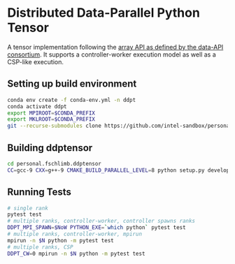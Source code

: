 # Distributed Data-Parallel Python Tensor
A tensor implementation following the [array API as defined by the data-API consortium](https://data-apis.org/array-api/latest/index.html).
It supports a controller-worker execution model as well as a CSP-like execution.

## Setting up build environment
``` bash
conda env create -f conda-env.yml -n ddpt
conda activate ddpt
export MPIROOT=$CONDA_PREFIX
export MKLROOT=$CONDA_PREFIX
git --recurse-submodules clone https://github.com/intel-sandbox/personal.fschlimb.ddptensor
```
## Building ddptensor
``` bash
cd personal.fschlimb.ddptensor
CC=gcc-9 CXX=g++-9 CMAKE_BUILD_PARALLEL_LEVEL=8 python setup.py develop
```

## Running Tests
``` bash
# single rank
pytest test
# multiple ranks, controller-worker, controller spawns ranks
DDPT_MPI_SPAWN=$NoW PYTHON_EXE=`which python` pytest test
# multiple ranks, controller-worker, mpirun
mpirun -n $N python -m pytest test
# multiple ranks, CSP
DDPT_CW=0 mpirun -n $N python -m pytest test
```
